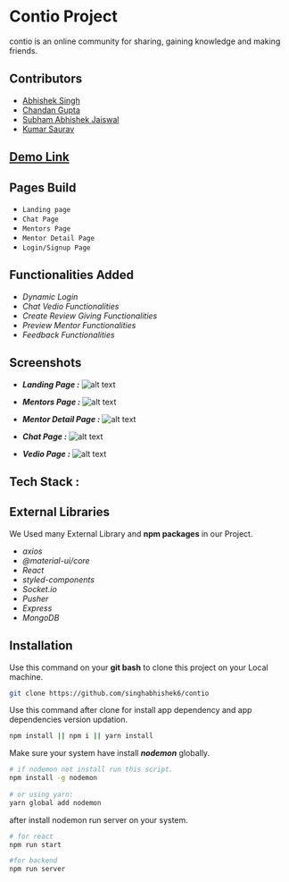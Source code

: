 
# Contio Project
contio is an online community for sharing, gaining knowledge and making friends.

## Contributors

- [Abhishek Singh](https://github.com/singhabhishek6)
- [Chandan Gupta](https://github.com/chandan1499)
- [Subham Abhishek Jaiswal](https://github.com/Subham-Abhishek)
- [Kumar Saurav](https://github.com/ks-1007)

## [Demo Link](https://contio.netlify.app/)

## Pages Build
- `Landing page`
- `Chat Page`
- `Mentors Page`
- `Mentor Detail Page`
- `Login/Signup Page`

## Functionalities Added
- *Dynamic Login*
- *Chat Vedio Functionalities*
- *Create Review Giving Functionalities*
- *Preview Mentor Functionalities*
- *Feedback Functionalities*


## Screenshots
- ***Landing Page :***
 ![alt text](https://cdn-images-1.medium.com/max/800/1*EHeqTc2PKWMF7w-Que3dGw.png)

- ***Mentors Page :***
 ![alt text](https://cdn-images-1.medium.com/max/800/1*zsnSbwy4aS1levx-59yixw.png)

- ***Mentor Detail Page :***
 ![alt text](https://cdn-images-1.medium.com/max/800/1*_owbeaVNU39EgqQ40ckRkQ.png)
 
 - ***Chat Page :***
 ![alt text](https://cdn-images-1.medium.com/max/800/1*E4p0KarHUuOmXFYzzPcUOg.png)
 
  - ***Vedio Page :***
 ![alt text](blob:https://medium.com/d229cbe2-643a-41eb-9090-4077b25ac10c)

## Tech Stack : 
## External Libraries
We Used many External Library and **npm packages** in our Project.
- *axios*
- *@material-ui/core*
- *React*
- *styled-components*
- *Socket.io*
- *Pusher*
- *Express*
- *MongoDB*



## Installation

Use this command on your **git bash** to clone this project on your Local machine.

```bash
git clone https://github.com/singhabhishek6/contio
```

Use this command after clone for install app dependency and app dependencies version updation.
```bash
npm install || npm i || yarn install
```
Make sure your system have install ***nodemon*** globally.

```bash
# if nodemon not install run this script.
npm install -g nodemon
 
# or using yarn: 
yarn global add nodemon
``` 

after install nodemon run server on your system.

```bash
# for react
npm run start

#for backend 
npm run server
```
